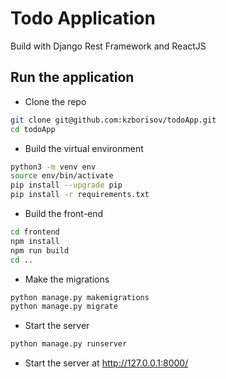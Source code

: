 # Todo Application
Build with Django Rest Framework and ReactJS

## Run the application
- Clone the repo
```bash
git clone git@github.com:kzborisov/todoApp.git
cd todoApp
```
- Build the virtual environment
```bash
python3 -m venv env
source env/bin/activate
pip install --upgrade pip
pip install -r requirements.txt
```
- Build the front-end
```bash
cd frontend
npm install
npm run build
cd ..
```
- Make the migrations
```bash
python manage.py makemigrations
python manage.py migrate
```
- Start the server
```bash
python manage.py runserver
```
- Start the server at http://127.0.0.1:8000/
